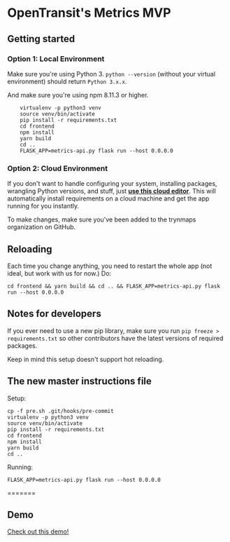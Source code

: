 # OpenTransit's Metrics MVP

## Getting started


### Option 1: Local Environment

Make sure you're using Python 3. `python --version` (without your virtual environment) should return `Python 3.x.x`.

And make sure you're using npm 8.11.3 or higher.

```
    virtualenv -p python3 venv
    source venv/bin/activate
    pip install -r requirements.txt
    cd frontend
    npm install
    yarn build
    cd ..
    FLASK_APP=metrics-api.py flask run --host 0.0.0.0
```

### Option 2: Cloud Environment

If you don't want to handle configuring your system, installing packages,
wrangling Python versions, and stuff, just **[use this cloud editor](http://gitpod.io#https://github.com/trynmaps/metrics-mvp)**.
This will automatically install requirements on a cloud machine
and get the app running for you instantly.

To make changes, make sure you've been added to the trynmaps organization
on GitHub.


## Reloading

Each time you change anything, you need to restart the whole app (not ideal,
but work with us for now.) Do:

```
cd frontend && yarn build && cd .. && FLASK_APP=metrics-api.py flask run --host 0.0.0.0
```

## Notes for developers

If you ever need to use a new pip library, make sure you run `pip freeze > requirements.txt` so other contributors have the latest versions of required packages.

Keep in mind this setup doesn't support hot reloading.


## The new master instructions file

Setup:

```
cp -f pre.sh .git/hooks/pre-commit
virtualenv -p python3 venv
source venv/bin/activate
pip install -r requirements.txt
cd frontend
npm install
yarn build
cd ..
```

Running:

```
FLASK_APP=metrics-api.py flask run --host 0.0.0.0
```

=======
## Demo

[Check out this demo!](https://opentransit.herokuapp.com/metrics)
